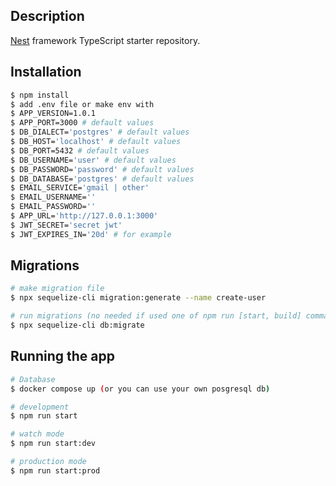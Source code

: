 ## Description

[Nest](https://github.com/nestjs/nest) framework TypeScript starter repository.

## Installation

```bash
$ npm install
$ add .env file or make env with
$ APP_VERSION=1.0.1
$ APP_PORT=3000 # default values
$ DB_DIALECT='postgres' # default values
$ DB_HOST='localhost' # default values
$ DB_PORT=5432 # default values
$ DB_USERNAME='user' # default values
$ DB_PASSWORD='password' # default values
$ DB_DATABASE='postgres' # default values
$ EMAIL_SERVICE='gmail | other'
$ EMAIL_USERNAME=''
$ EMAIL_PASSWORD=''
$ APP_URL='http://127.0.0.1:3000'
$ JWT_SECRET='secret jwt'
$ JWT_EXPIRES_IN='20d' # for example
```

## Migrations

```bash
# make migration file
$ npx sequelize-cli migration:generate --name create-user

# run migrations (no needed if used one of npm run [start, build] commands)
$ npx sequelize-cli db:migrate
```

## Running the app

```bash
# Database
$ docker compose up (or you can use your own posgresql db)

# development
$ npm run start

# watch mode
$ npm run start:dev

# production mode
$ npm run start:prod
```
